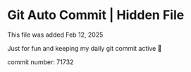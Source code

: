 # Git Auto Commit | Hidden File

This file was added Feb 12, 2025

Just for fun and keeping my daily git commit active 🤪

commit number: 71732
